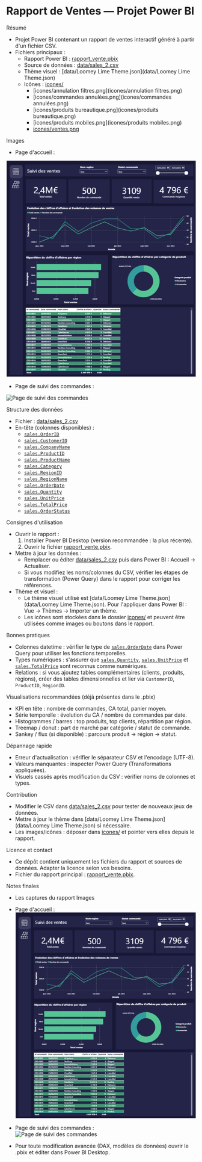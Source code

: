 # Rapport de Ventes — Projet Power BI

Résumé
- Projet Power BI contenant un rapport de ventes interactif généré à partir d'un fichier CSV.
- Fichiers principaux :
  - Rapport Power BI : [rapport_vente.pbix](rapport_vente.pbix)
  - Source de données : [data/sales_2.csv](data/sales_2.csv)
  - Thème visuel : [data/Loomey Lime Theme.json](data/Loomey Lime Theme.json)
  - Icônes : [icones/](icones/)
    - [icones/annulation filtres.png](icones/annulation filtres.png)
    - [icones/commandes annulées.png](icones/commandes annulées.png)
    - [icones/produits bureautique.png](icones/produits bureautique.png)
    - [icones/produits mobiles.png](icones/produits mobiles.png)
    - [icones/ventes.png](icones/ventes.png)

 
Images  

- Page d'accueil :
  
![Page d'accueil](accueil.png)  

- Page de suivi des commandes :
  
![Page de suivi des commandes](commandes_annulées.png)  



Structure des données
- Fichier : [data/sales_2.csv](data/sales_2.csv)
- En-tête (colonnes disponibles) :  
  - [`sales.OrderID`](data/sales_2.csv)  
  - [`sales.CustomerID`](data/sales_2.csv)  
  - [`sales.CompanyName`](data/sales_2.csv)  
  - [`sales.ProductID`](data/sales_2.csv)  
  - [`sales.ProductName`](data/sales_2.csv)  
  - [`sales.Category`](data/sales_2.csv)  
  - [`sales.RegionID`](data/sales_2.csv)  
  - [`sales.RegionName`](data/sales_2.csv)  
  - [`sales.OrderDate`](data/sales_2.csv)  
  - [`sales.Quantity`](data/sales_2.csv)  
  - [`sales.UnitPrice`](data/sales_2.csv)  
  - [`sales.TotalPrice`](data/sales_2.csv)  
  - [`sales.OrderStatus`](data/sales_2.csv)  

Consignes d'utilisation
- Ouvrir le rapport :
  1. Installer Power BI Desktop (version recommandée : la plus récente).
  2. Ouvrir le fichier [rapport_vente.pbix](rapport_vente.pbix).
- Mettre à jour les données :
  - Remplacer ou éditer [data/sales_2.csv](data/sales_2.csv) puis dans Power BI : Accueil → Actualiser.
  - Si vous modifiez les noms/colonnes du CSV, vérifier les étapes de transformation (Power Query) dans le rapport pour corriger les références.
- Thème et visuel :
  - Le thème visuel utilisé est [data/Loomey Lime Theme.json](data/Loomey Lime Theme.json). Pour l'appliquer dans Power BI : Vue → Thèmes → Importer un thème.
  - Les icônes sont stockées dans le dossier [icones/](icones/) et peuvent être utilisées comme images ou boutons dans le rapport.

Bonnes pratiques
- Colonnes datetime : vérifier le type de [`sales.OrderDate`](data/sales_2.csv) dans Power Query pour utiliser les fonctions temporelles.
- Types numériques : s'assurer que [`sales.Quantity`](data/sales_2.csv), [`sales.UnitPrice`](data/sales_2.csv) et [`sales.TotalPrice`](data/sales_2.csv) sont reconnus comme numériques.
- Relations : si vous ajoutez tables complémentaires (clients, produits, régions), créer des tables dimensionnelles et lier via `CustomerID`, `ProductID`, `RegionID`.

Visualisations recommandées (déjà présentes dans le .pbix)
- KPI en tête : nombre de commandes, CA total, panier moyen.
- Série temporelle : évolution du CA / nombre de commandes par date.
- Histogrammes / barres : top produits, top clients, répartition par région.
- Treemap / donut : part de marché par catégorie / statut de commande.
- Sankey / flux (si disponible) : parcours produit → région → statut.

Dépannage rapide
- Erreur d'actualisation : vérifier le séparateur CSV et l'encodage (UTF-8).
- Valeurs manquantes : inspecter Power Query (Transformations appliquées).
- Visuels cassés après modification du CSV : vérifier noms de colonnes et types.

Contribution
- Modifier le CSV dans [data/sales_2.csv](data/sales_2.csv) pour tester de nouveaux jeux de données.
- Mettre à jour le thème dans [data/Loomey Lime Theme.json](data/Loomey Lime Theme.json) si nécessaire.
- Les images/icônes : déposer dans [icones/](icones/) et pointer vers elles depuis le rapport.

Licence et contact
- Ce dépôt contient uniquement les fichiers du rapport et sources de données. Adapter la licence selon vos besoins.
- Fichier du rapport principal : [rapport_vente.pbix](rapport_vente.pbix).

Notes finales
- Les captures du rapport
  Images  

- Page d'accueil :  
![Page d'accueil](accueil.png)  

- Page de suivi des commandes :  
![Page de suivi des commandes](commandes_annulées.png)  
- Pour toute modification avancée (DAX, modèles de données) ouvrir le .pbix et éditer dans Power BI Desktop.
